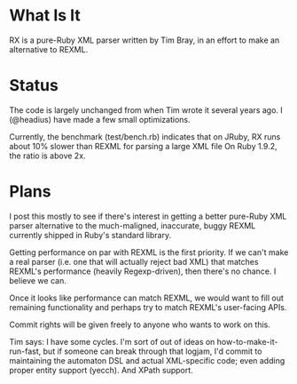 What Is It
==========

RX is a pure-Ruby XML parser written by Tim Bray, in an
effort to make an alternative to REXML.

Status
======

The code is largely unchanged from when Tim wrote it
several years ago. I (@headius) have made a few small
optimizations.

Currently, the benchmark (test/bench.rb) indicates that
on JRuby, RX runs about 10% slower than REXML for parsing
a large XML file On Ruby 1.9.2, the ratio is above 2x.

Plans
=====

I post this mostly to see if there's interest in getting a
better pure-Ruby XML parser alternative to the
much-maligned, inaccurate, buggy REXML currently shipped
in Ruby's standard library.

Getting performance on par with REXML is the first
priority. If we can't make a real parser (i.e. one that
will actually reject bad XML) that matches REXML's
performance (heavily Regexp-driven), then there's no
chance. I believe we can.

Once it looks like performance can match REXML, we would
want to fill out remaining functionality and perhaps try
to match REXML's user-facing APIs.

Commit rights will be given freely to anyone who wants to
work on this.

Tim says: I have some cycles. I'm sort of out of ideas on
how-to-make-it-run-fast, but if someone can break through 
that logjam, I'd commit to maintaining the automaton DSL
and actual XML-specific code; even adding proper entity 
support (yecch).  And XPath support.
